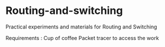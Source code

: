 # Routing-and-switching
Practical experiments and materials for Routing and Switching  




Requirements :
  Cup of coffee 
Packet tracer to access the work 



